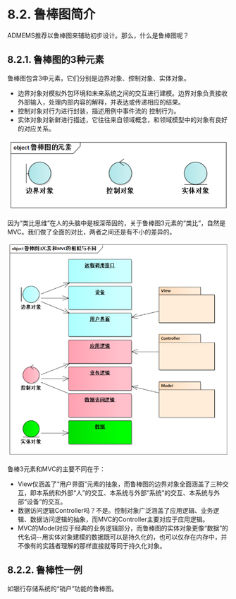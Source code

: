 # 8.2. 鲁棒图简介

ADMEMS推荐以鲁棒图来辅助初步设计。那么，什么是鲁棒图呢？

## 8.2.1. 鲁棒图的3种元素

鲁棒图包含3中元素，它们分别是边界对象、控制对象、实体对象。

- 边界对象对模拟外包环境和未来系统之间的交互进行建模。边界对象负责接收外部输入，处理内部内容的解释，并表达或传递相应的结果。
- 控制对象对行为进行封装，描述用例中事件流的 控制行为。
- 实体对象对新鲜进行描述，它往往来自领域概念，和领域模型中的对象有良好的对应关系。

![鲁棒图的元素](images/鲁棒图的元素.png)

因为“类比思维”在人的头脑中是根深蒂固的，关于鲁棒图3元素的“类比”，自然是MVC。我们做了全面的对比，两者之间还是有不小的差异的。

![鲁棒图3元素和MVC的相似与不同](images/鲁棒图3元素和MVC的相似与不同.png)

鲁棒3元素和MVC的主要不同在于：

- View仅涵盖了“用户界面”元素的抽象，而鲁棒图的边界对象全面涵盖了三种交互，即本系统和外部“人”的交互、本系统与外部“系统”的交互、本系统与外部“设备”的交互。
- 数据访问逻辑Controller吗？不是。控制对象广泛涵盖了应用逻辑、业务逻辑、数据访问逻辑的抽象，而MVC的Controller主要对应于应用逻辑。
- MVC的Model对应于经典的业务逻辑部分，而鲁棒图的实体对象更像“数据”的代名词--用实体对象建模的数据既可以是持久化的，也可以仅存在内存中，并不像有的实践者理解的那样直接就等同于持久化对象。

## 8.2.2. 鲁棒性一例

如银行存储系统的“销户”功能的鲁棒图。